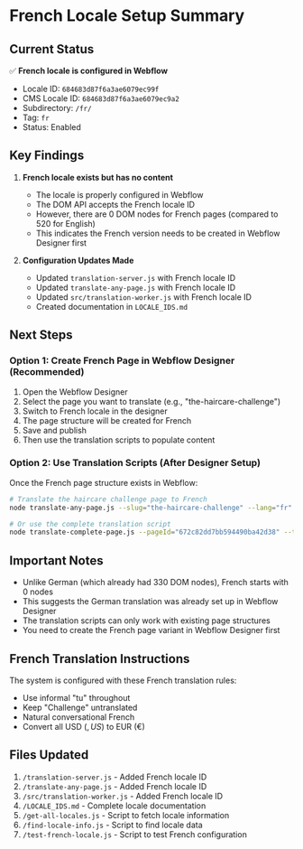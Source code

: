 # French Locale Setup Summary

## Current Status

✅ **French locale is configured in Webflow**
- Locale ID: `684683d87f6a3ae6079ec99f`
- CMS Locale ID: `684683d87f6a3ae6079ec9a2`
- Subdirectory: `/fr/`
- Tag: `fr`
- Status: Enabled

## Key Findings

1. **French locale exists but has no content**
   - The locale is properly configured in Webflow
   - The DOM API accepts the French locale ID
   - However, there are 0 DOM nodes for French pages (compared to 520 for English)
   - This indicates the French version needs to be created in Webflow Designer first

2. **Configuration Updates Made**
   - Updated `translation-server.js` with French locale ID
   - Updated `translate-any-page.js` with French locale ID
   - Updated `src/translation-worker.js` with French locale ID
   - Created documentation in `LOCALE_IDS.md`

## Next Steps

### Option 1: Create French Page in Webflow Designer (Recommended)
1. Open the Webflow Designer
2. Select the page you want to translate (e.g., "the-haircare-challenge")
3. Switch to French locale in the designer
4. The page structure will be created for French
5. Save and publish
6. Then use the translation scripts to populate content

### Option 2: Use Translation Scripts (After Designer Setup)
Once the French page structure exists in Webflow:

```bash
# Translate the haircare challenge page to French
node translate-any-page.js --slug="the-haircare-challenge" --lang="fr"

# Or use the complete translation script
node translate-complete-page.js --pageId="672c82dd7bb594490ba42d38" --targetLang="fr"
```

## Important Notes

- Unlike German (which already had 330 DOM nodes), French starts with 0 nodes
- This suggests the German translation was already set up in Webflow Designer
- The translation scripts can only work with existing page structures
- You need to create the French page variant in Webflow Designer first

## French Translation Instructions

The system is configured with these French translation rules:
- Use informal "tu" throughout
- Keep "Challenge" untranslated
- Natural conversational French
- Convert all USD ($, US$) to EUR (€)

## Files Updated

1. `/translation-server.js` - Added French locale ID
2. `/translate-any-page.js` - Added French locale ID
3. `/src/translation-worker.js` - Added French locale ID
4. `/LOCALE_IDS.md` - Complete locale documentation
5. `/get-all-locales.js` - Script to fetch locale information
6. `/find-locale-info.js` - Script to find locale data
7. `/test-french-locale.js` - Script to test French configuration